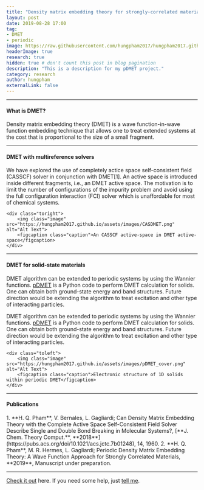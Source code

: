 ```yaml
---
title: "Density matrix embedding theory for strongly-correlated materials"
layout: post
date: 2019-08-28 17:00
tag: 
- DMET
- periodic
image: https://raw.githubusercontent.com/hungpham2017/hungpham2017.github.io/master/assets/images/pDMET.png
headerImage: true
research: true
hidden: true # don't count this post in blog pagination
description: "This is a description for my pDMET project."
category: research
author: hungpham
externalLink: false
---
```


<!---
![Screenshot](https://raw.githubusercontent.com/hungpham2017/hungpham2017.github.io/master/assets/images/pDMET_screenshot.png)
--->

---
<h4>What is DMET?</h4>
<p>
Density matrix embedding theory (DMET) is a wave function-in-wave function embedding technique that allows one to treat extended systems
at the cost that is proportional to the size of a small fragment.
</p>

---
<h4>DMET with multireference solvers</h4>

<div class="side-by-side">
    <div class="toleft">
        <p>
        We have explored the use of completely actice space self-consistent field (CASSCF) solver in conjunction with DMET[1]. An active space is introduced inside different fragments, i.e., 
        an DMET active space. The motivation is to limit the number of configurations of the impurity problem 
        and avoid using the full configuration interaction (FCI) solver which is unaffordable for most of chemical systems. 
        </p>
    </div>
    
    <div class="toright">
        <img class="image" src="https://hungpham2017.github.io/assets/images/CASDMET.png" alt="Alt Text">
        <figcaption class="caption">An CASSCF active-space in DMET active-space</figcaption>
    </div>
</div>

---
<h4>DMET for solid-state materials</h4>

<p>
DMET algorithm can be extended to periodic systems by using the Wannier functions.
<a href="https://github.com/hungpham2017/pDMET">pDMET</a> is a Python code to perform DMET calculation for solids.
One can obtain both ground-state energy and band structures. Future direction would be extending the algorithm 
to treat excitation and other type of interacting particles. 
</p>

<div class="side-by-side">
    <div class="toright">
        <p>
		DMET algorithm can be extended to periodic systems by using the Wannier functions.
		<a href="https://github.com/hungpham2017/pDMET">pDMET</a> is a Python code to perform DMET calculation for solids.
		One can obtain both ground-state energy and band structures. Future direction would be extending the algorithm 
		to treat excitation and other type of interacting particles. 
        </p>
    </div>
    
    <div class="toleft">
        <img class="image" src="https://hungpham2017.github.io/assets/images/pDMET_cover.png" alt="Alt Text">
        <figcaption class="caption">Electronic structure of 1D solids within periodic DMET</figcaption>
    </div>
</div>

---

<h4>Publications</h4>
1. **H. Q. Pham**, V. Bernales, L. Gagliardi; Can Density Matrix Embedding Theory with the Complete Active Space Self-Consistent Field Solver Describe Single and Double Bond Breaking in Molecular Systems?, [**J. Chem. Theory Comput.**, **2018**](https://pubs.acs.org/doi/10.1021/acs.jctc.7b01248), 14, 1960.
2. **H. Q. Pham**, M. R. Hermes, L. Gagliardi; Periodic Density Matrix Embedding Theory: A Wave Function Approach for Strongly Correlated Materials, **2019**, Manuscript under preparation.

---
[Check it out](https://github.com/hungpham2017/pDMET/) here.
If you need some help, just [tell me](https://github.com/hungpham2017/pDMET/issues).
